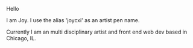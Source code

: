 Hello

I am Joy. I use the alias 'joycxi' as an artist pen name. 

Currently I am an multi disciplinary artist and front end web dev based in Chicago, IL. 
